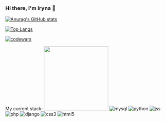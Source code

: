 ### Hi there, I'm Iryna 👋

[![Anurag's GitHub stats](https://github-readme-stats.vercel.app/api?username=xenoproxy&theme=radical&show_icons=true&hide=issues,contribs)](https://github.com/anuraghazra/github-readme-stats)

[![Top Langs](https://github-readme-stats.vercel.app/api/top-langs/?username=xenoproxy&layout=compact)](https://github.com/anuraghazra/github-readme-stats)


[![codewars](https://www.codewars.com/users/XenoProxy/badges/large)](https://www.codewars.com/users/XenoProxy)   

My current stack:
<img src="https://user-images.githubusercontent.com/44860152/212621506-7419bc2c-556c-4050-bcb7-95ce21b9167d.svg" width="200" />
![mysql](https://user-images.githubusercontent.com/44860152/212621510-95c8ba32-d572-48b4-a863-fb8b174d971b.svg)
![python](https://user-images.githubusercontent.com/44860152/212621511-64f5bfb7-e7bc-4e05-96fc-bee8c8c6f1ed.svg)
![jss](https://user-images.githubusercontent.com/44860152/212621512-578b968b-189f-41cd-ae7c-460fd323f2e6.svg)
![php](https://user-images.githubusercontent.com/44860152/212621515-74b22b2c-b637-4313-818d-46917b42087d.svg)
![django](https://user-images.githubusercontent.com/44860152/212621516-b6626857-5bb7-4924-9f51-4da321f571ba.svg)
![css3](https://user-images.githubusercontent.com/44860152/212621520-d9163f9c-3696-477b-bbd9-094644d021b6.svg)
![html5](https://user-images.githubusercontent.com/44860152/212621523-29e3afc1-88fb-4fbe-8fa2-1d3deedda803.svg)





<!--
**XenoProxy/XenoProxy** is a ✨ _special_ ✨ repository because its `README.md` (this file) appears on your GitHub profile.

Here are some ideas to get you started:

- 🔭 I’m currently working on ...
- 🌱 I’m currently learning ...
- 👯 I’m looking to collaborate on ...
- 🤔 I’m looking for help with ...
- 💬 Ask me about ...
- 📫 How to reach me: ...
- 😄 Pronouns: ...
- ⚡ Fun fact: ...
-->
